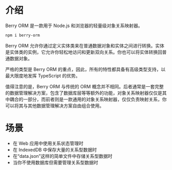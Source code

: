# 介绍

Berry ORM 是一款用于 Node.js 和浏览器的轻量级对象关系映射器。

```sh
npm i berry-orm
```

Berry ORM 允许你通过定义实体类来在普通数据对象和实体之间进行转换。实体是实体类的实例，它允许你轻松地访问和更新双向关系。你也可以将实体转换回普通数据对象。

严格的类型是 Berry ORM 的重点，因此，所有的特性都具备有高级类型支持，以最大限度地发挥 TypeScript 的优势。

值得注意的是，Berry ORM 与传统的 ORM 概念并不相同。后者通常是一套完整的数据管理解决方案，包含了数据库层等等额外的功能，对象关系映射器仅仅是其中耦合的一部分，而前者则是一款通用的对象关系映射器，仅仅负责映射关系，你可以将其与其他数据管理解决方案自由组合使用。

# 场景

- 在 Web 应用中使用关系状态管理时
- 在 IndexedDB 中保存大量的关系型数据时
- 在“data.json”这样的简单文件中存储关系型数据时
- 当你不使用数据库但需要管理关系型数据时
